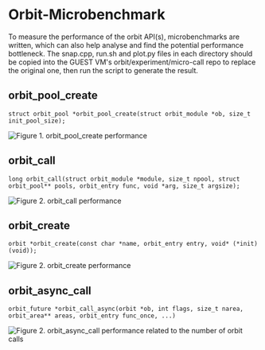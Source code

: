 # Orbit-Microbenchmark 
To measure the performance of the orbit API(s), microbenchmarks are written, which can also help analyse and find the potential performance bottleneck. The snap.cpp, run.sh and plot.py files in each directory should be copied into the GUEST VM's orbit/experiment/micro-call repo to replace the original one, then run the script to generate the result.

## orbit_pool_create
```struct orbit_pool *orbit_pool_create(struct orbit_module *ob, size_t init_pool_size);```


![Figure 1. orbit_pool_create performance](/orbit_area_create/figure1.png)



## orbit_call
```long orbit_call(struct orbit_module *module, size_t npool, struct orbit_pool** pools, orbit_entry func, void *arg, size_t argsize);```


![Figure 2. orbit_call performance](/orbit_call/figure1.png)



## orbit_create
```orbit *orbit_create(const char *name, orbit_entry entry, void* (*init)(void));```


![Figure 2. orbit_create performance](/orbit_create/figure1.png)



## orbit_async_call
```orbit_future *orbit_call_async(orbit *ob, int flags, size_t narea, orbit_area** areas, orbit_entry func_once, ...)```


![Figure 2. orbit_async_call performance related to the number of orbit calls](/orbit_async_call/figure1.png)
